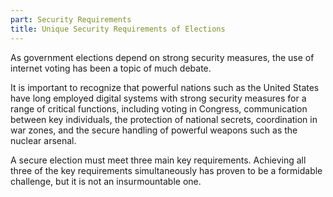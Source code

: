 ```yaml
---
part: Security Requirements
title: Unique Security Requirements of Elections
---
```


As government elections depend on strong security measures, the use of internet voting has been a topic of much debate.

It is important to recognize that powerful nations such as the United States have long employed digital systems with strong security measures for a range of critical functions, including voting in Congress, communication between key individuals, the protection of national secrets, coordination in war zones, and the secure handling of powerful weapons such as the nuclear arsenal.

A secure election must meet three main key requirements. Achieving all three of the key requirements simultaneously has proven to be a formidable challenge, but it is not an insurmountable one.
